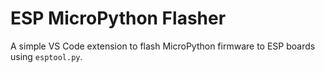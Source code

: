 # ESP MicroPython Flasher

A simple VS Code extension to flash MicroPython firmware to ESP boards using `esptool.py`.
